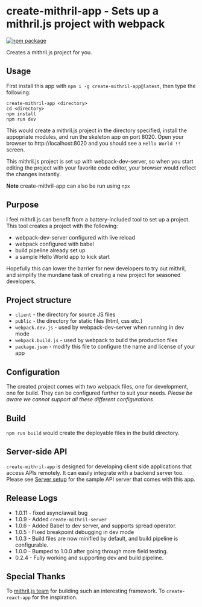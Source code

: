 # create-mithril-app - Sets up a mithril.js project with webpack

[![npm package](https://nodei.co/npm/create-mithril-app.png?downloads=true&downloadRank=true&stars=true)](https://nodei.co/npm/create-mithril-app/)

Creates a mithril.js project for you.

## Usage

First install this app with `npm i -g create-mithril-app@latest`, then type the following:
```
create-mithril-app <directory>
cd <directory>
npm install
npm run dev
```

This would create a mithril.js project in the directory specified, install the appopriate modules, and run the skeleton app on port 8020. Open your browser to http://localhost:8020 and you should see a `Hello World !!` screen.

This mithril.js project is set up with webpack-dev-server, so when you start editing the project with your favorite code editor, your browser would reflect the changes instantly.

**Note** create-mithril-app can also be run using `npx`

## Purpose

I feel mithril.js can benefit from a battery-included tool to set up a project. This tool creates a project with the following:

* webpack-dev-server configured with live reload
* webpack configured with babel
* build pipeline already set up
* a sample Hello World app to kick start

Hopefully this can lower the barrier for new developers to try out mithril, and simplify the mundane task of creating a new project for seasoned developers.

## Project structure ##

* `client` - the directory for source JS files
* `public` - the directory for static files (html, css etc.)
* `webpack.dev.js` - used by webpack-dev-server when running in dev mode
* `webpack.build.js` - used by webpack to build the production files
* `package.json` - modify this file to configure the name and license of your app

## Configuration

The created project comes with two webpack files, one for development, one for build. They can be configured further to suit your needs. *Please be aware we cannot support all these different configurations*

## Build

`npm run build` would create the deployable files in the build directory.

## Server-side API

`create-mithril-app` is designed for developing client side applications that access APIs remotely. It can easily integrate with a backend server too. Please see [Server setup](https://github.com/johnfliu818/create-mithril-app/blob/master/server-setup.md) for the sample API server that comes with this app.

## Release Logs

* 1.0.11 - fixed async/await bug
* 1.0.9 - Added `create-mithril-server`
* 1.0.6 - Added Babel to dev server, and supports spread operator.
* 1.0.5 - Fixed breakpoint debugging in dev mode
* 1.0.3 - Build files are now minified by default, and build pipeline is configurable.
* 1.0.0 - Bumped to 1.0.0 after going through more field testing.
* 0.2.4 - Fully working and supporting dev and build pipeline.

## Special Thanks

To [mithril.js team](https://mithril.js.org/simple-application.html) for building such an interesting framework. To `create-react-app` for the inspiration.